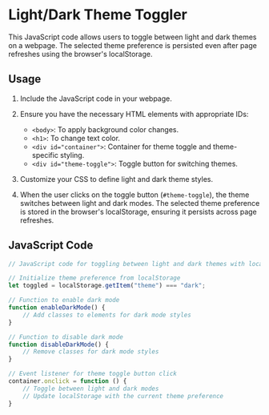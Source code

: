 # Light/Dark Theme Toggler

This JavaScript code allows users to toggle between light and dark themes on a webpage. The selected theme preference is persisted even after page refreshes using the browser's localStorage.

## Usage

1. Include the JavaScript code in your webpage.

2. Ensure you have the necessary HTML elements with appropriate IDs:
   - `<body>`: To apply background color changes.
   - `<h1>`: To change text color.
   - `<div id="container">`: Container for theme toggle and theme-specific styling.
   - `<div id="theme-toggle">`: Toggle button for switching themes.

3. Customize your CSS to define light and dark theme styles.

4. When the user clicks on the toggle button (`#theme-toggle`), the theme switches between light and dark modes. The selected theme preference is stored in the browser's localStorage, ensuring it persists across page refreshes.

## JavaScript Code

```javascript
// JavaScript code for toggling between light and dark themes with localStorage persistence

// Initialize theme preference from localStorage
let toggled = localStorage.getItem("theme") === "dark";

// Function to enable dark mode
function enableDarkMode() {
    // Add classes to elements for dark mode styles
}

// Function to disable dark mode
function disableDarkMode() {
    // Remove classes for dark mode styles
}

// Event listener for theme toggle button click
container.onclick = function () {
    // Toggle between light and dark modes
    // Update localStorage with the current theme preference
}
